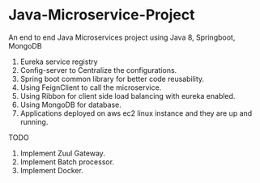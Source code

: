 # Java-Microservice-Project
An end to end Java Microservices project using Java 8, Springboot, MongoDB


1. Eureka service registry
2. Config-server to Centralize the configurations.
3. Spring boot common library for better code reusability.
4. Using FeignClient to call the microservice.
5. Using Ribbon for client side load balancing with eureka enabled.
6. Using MongoDB for database.
7. Applications deployed on aws ec2 linux instance and they are up and running.


TODO

1. Implement Zuul Gateway.
2. Implement Batch processor.
3. Implement Docker.
